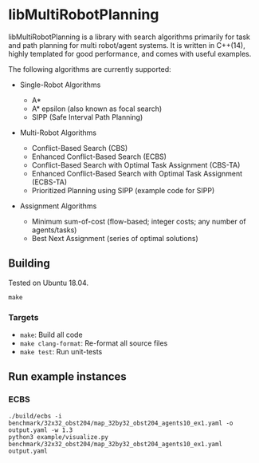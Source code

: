 # libMultiRobotPlanning

libMultiRobotPlanning is a library with search algorithms primarily for task and path planning for multi robot/agent systems.
It is written in C++(14), highly templated for good performance, and comes with useful examples.

The following algorithms are currently supported:

* Single-Robot Algorithms
  * A*
  * A* epsilon (also known as focal search)
  * SIPP (Safe Interval Path Planning)

* Multi-Robot Algorithms
  * Conflict-Based Search (CBS)
  * Enhanced Conflict-Based Search (ECBS)
  * Conflict-Based Search with Optimal Task Assignment (CBS-TA)
  * Enhanced Conflict-Based Search with Optimal Task Assignment (ECBS-TA)
  * Prioritized Planning using SIPP (example code for SIPP)

* Assignment Algorithms
  * Minimum sum-of-cost (flow-based; integer costs; any number of agents/tasks)
  * Best Next Assignment (series of optimal solutions)

## Building

Tested on Ubuntu 18.04.

```
make
```

### Targets

* `make`: Build all code
* `make clang-format`: Re-format all source files
* `make test`: Run unit-tests

## Run example instances

### ECBS

````
./build/ecbs -i benchmark/32x32_obst204/map_32by32_obst204_agents10_ex1.yaml -o output.yaml -w 1.3
python3 example/visualize.py benchmark/32x32_obst204/map_32by32_obst204_agents10_ex1.yaml output.yaml
````
